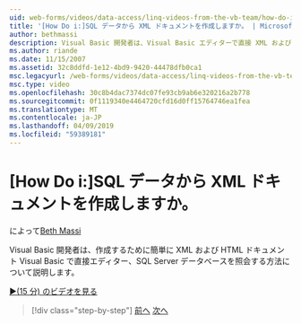 ```yaml
---
uid: web-forms/videos/data-access/linq-videos-from-the-vb-team/how-do-i-create-xml-documents-from-sql-data
title: '[How Do i:]SQL データから XML ドキュメントを作成しますか。 | Microsoft Docs'
author: bethmassi
description: Visual Basic 開発者は、Visual Basic エディターで直接 XML および HTML ドキュメントを簡単に作成するには、SQL Server データベースを照会する方法について説明します.
ms.author: riande
ms.date: 11/15/2007
ms.assetid: 32c8ddfd-1e12-4bd9-9420-44478dfb0ca1
msc.legacyurl: /web-forms/videos/data-access/linq-videos-from-the-vb-team/how-do-i-create-xml-documents-from-sql-data
msc.type: video
ms.openlocfilehash: 30c8b4dac7374dc07fe93cb9ab6e320216a2b778
ms.sourcegitcommit: 0f1119340e4464720cfd16d0ff15764746ea1fea
ms.translationtype: MT
ms.contentlocale: ja-JP
ms.lasthandoff: 04/09/2019
ms.locfileid: "59389181"
---
```

# <a name="how-do-i-create-xml-documents-from-sql-data"></a>[How Do i:]SQL データから XML ドキュメントを作成しますか。

によって[Beth Massi](https://github.com/bethmassi)

Visual Basic 開発者は、作成するために簡単に XML および HTML ドキュメント Visual Basic で直接エディター、SQL Server データベースを照会する方法について説明します。

[&#9654;(15 分) のビデオを見る](https://channel9.msdn.com/Blogs/ASP-NET-Site-Videos/how-do-i-create-xml-documents-from-sql-data)

> [!div class="step-by-step"]
> [前へ](how-do-i-enable-xml-intellisense-and-use-xml-namespaces.md)
> [次へ](how-do-i-create-excel-spreadsheets-using-linq-to-xml.md)
